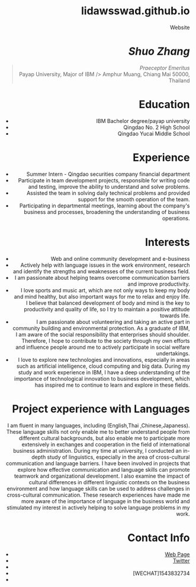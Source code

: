<ing src="https://github.com/lidawsswad/lidawsswad.github.io/assets/162403226/add94f27-0496-4e5e-b8dd-27a4b0855ee9" align="right" width="30%">

# lidawsswad.github.io
Website
# _Shuo Zhang_
> _Praeceptor Emeritus_<br />
> Payap University, Major of IBM />
> Amphur Muang, Chiang Mai 50000, Thailand<br />


# Education
* IBM Bachelor degree/payap university
* Qingdao No. 2 High School
* Qingdao Yucai Middle School
  
# Experience
* Summer Intern - Qingdao securities company financial department
* Participate in team development projects, responsible for writing code and testing, improve the ability to understand and solve problems.
* Assisted the team in solving daily technical problems and provided support for the smooth operation of the team.
* Participating in departmental meetings, learning about the company's business and processes, broadening the understanding of business operations.

# Interests
* Web and online community development and e-business
* Actively help with language issues in the work environment, research and identify the strengths and weaknesses of the current business field.
*  I am passionate about helping teams overcome communication barriers and improve productivity.
*  I love sports and music art, which are not only ways to keep my body and mind healthy, but also important ways for me to relax and enjoy life. I believe that balanced development of body and mind is the key to productivity and quality of life, so I try to maintain a positive attitude towards life.
*  I am passionate about volunteering and taking an active part in community building and environmental protection. As a graduate of IBM, I am aware of the social responsibility that enterprises should shoulder. Therefore, I hope to contribute to the society through my own efforts and influence people around me to actively participate in social welfare undertakings.
*  I love to explore new technologies and innovations, especially in areas such as artificial intelligence, cloud computing and big data. During my study and work experience in IBM, I have a deep understanding of the importance of technological innovation to business development, which has inspired me to continue to learn and explore in these fields.
  
  
# Project experience with Languages
I am fluent in many languages, including (English,Thai ,Chinese,Japaness). These language skills not only enable me to better understand people from different cultural backgrounds, but also enable me to participate more extensively in exchanges and cooperation in the field of international business administration.
During my time at university, I conducted an in-depth study of linguistics, especially in the area of cross-cultural communication and language barriers. I have been involved in projects that explore how effective communication and language skills can promote teamwork and organizational development. I also examine the impact of cultural differences in different linguistic contexts on the business environment and how language skills can be used to address challenges in cross-cultural communication. These research experiences have made me more aware of the importance of language in the business world and stimulated my interest in actively helping to solve language problems in my work.


# Contact Info
* [Web Page](https://lidasswad.github.io)
* [Twitter](https://twitter.com/Michael)
* [Line]:089765456
* [WECHAT]1543832734
*  
